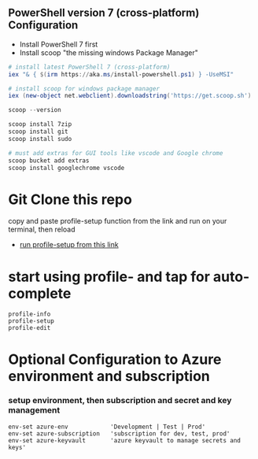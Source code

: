 ## PowerShell version 7 (cross-platform) Configuration


- Install PowerShell 7 first
- Install scoop "the missing windows Package Manager"

```powershell
# install latest PowerShell 7 (cross-platform)
iex "& { $(irm https://aka.ms/install-powershell.ps1) } -UseMSI"

# install scoop for windows package manager
iex (new-object net.webclient).downloadstring('https://get.scoop.sh')

scoop --version 

scoop install 7zip 
scoop install git 
scoop install sudo 

# must add extras for GUI tools like vscode and Google chrome 
scoop bucket add extras
scoop install googlechrome vscode
```


# Git Clone this repo 
copy and paste profile-setup function from the link and run on your terminal, then reload 
- [run profile-setup from this link ](https://dev.azure.com/superusers-kursus/_git/PowerShell?path=%2Fprofile%2Findex.ps1&version=GBmaster&line=15&lineEnd=34&lineStartColumn=1&lineEndColumn=2&lineStyle=plain&_a=contents)




# start using profile- and tap for auto-complete
```
profile-info
profile-setup
profile-edit
```


# Optional Configuration to Azure environment and subscription

### setup environment, then subscription and secret and key management
```
env-set azure-env            'Development | Test | Prod'
env-set azure-subscription   'subscription for dev, test, prod'
env-set azure-keyvault       'azure keyvault to manage secrets and keys' 
```



